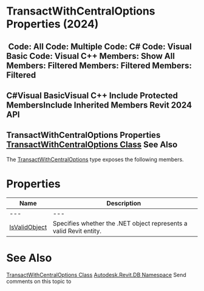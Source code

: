 # TransactWithCentralOptions Properties (2024)

﻿
 Code: All Code: Multiple Code: C# Code: Visual Basic Code: Visual C++  Members: Show All Members: Filtered Members: Filtered Members: Filtered   
---  
C#Visual BasicVisual C++
Include Protected MembersInclude Inherited Members
Revit 2024 API  
---  
TransactWithCentralOptions Properties  
[TransactWithCentralOptions Class](f5da22fa-55ee-9196-cafd-5323d8e9ca0a.md "TransactWithCentralOptions Class") See Also  
---  
The [TransactWithCentralOptions](f5da22fa-55ee-9196-cafd-5323d8e9ca0a.md "TransactWithCentralOptions Class") type exposes the following members.
# Properties
| Name | Description |
| --- | --- |
| --- | --- | --- |
| [IsValidObject](234aeb18-41e1-fba3-c03a-5ebd2fc179dd.md "IsValidObject Property") | Specifies whether the .NET object represents a valid Revit entity. |

# See Also
[TransactWithCentralOptions Class](f5da22fa-55ee-9196-cafd-5323d8e9ca0a.md "TransactWithCentralOptions Class")
[Autodesk.Revit.DB Namespace](87546ba7-461b-c646-cbb1-2cb8f5bff8b2.md "Autodesk.Revit.DB Namespace")
Send comments on this topic to 